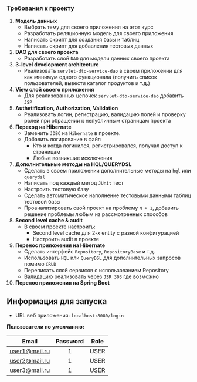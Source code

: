 ### Требования к проекту

1. **Модель данных**
    - Выбрать тему для своего приложения на этот курс
    - Разработать реляционную модель для своего приложения
    - Написать скрипт для создания базы и таблиц
    - Написать скрипт для добавления тестовых данных
2. **DAO для своего проекта**
    - Разработать слой `DAO` для модели данных своего проекта
3. **3-level development architecture**
    - Реализовать `servlet-dto-service-dao` в своем приложении для как минимум одного функционала (получить список
      пользователей, вывести каталог продуктов и т.д.)
4. **View слой своего приложения**
    - Для реализованных цепочек `servlet-dto-service-dao` добавить `JSP`
5. **Authetification, Authorization, Validation**
    - Реализовать логин, регистрацию, валидацию полей и проверку ролей при обращении к непубличным страницам проекта
6. **Переход на Hibernate**
    - Заменить `JDBC` на `Hibernate` в проекте.
    - Добавить логирование в файл
        - Кто и когда логинился, регистрировался, получал доступ к страницам
        - Любые возникшие исключения
7. **Дополнительные методы на HQL/QUERYDSL**
    - Сделать в своем приложении дополнительные методы на `hql` или `querydsl`
    - Написать под каждый метод `JUnit` тест
    - Настроить тестовую базу
    - Сделать автоматическое наполнение тестовыми данными таблиц тестовой базы
    - Проанализировать свой проект на проблему `N + 1`, добавить решение проблемы любым из рассмотренных способов
8. **Second level cache & audit**
    - В своем проекте настроить:
        - Second level cache для 2-х entity с разной конфигурацией
        - Настроить audit в проекте
9. **Перенос приложения на Hibernate**
    - Сделать интерфейс `Repository`, `RepositoryBase` и т.д.
    - Использовать `HQL` или `QueryDSL` для дополнительных запросов помимо `CRUD`
    - Переписать слой сервисов с использованием Repository
    - Валидацию реализовать через `JSR 303` где возможно
10. **Перенос приложения на Spring Boot**

## Информация для запуска

- URL веб приложения: `localhost:8080/login`

**Пользователи по умолчанию:**

|     Email     | Password | Role |
|:-------------:|:--------:|:----:|
| user1@mail.ru |    1     | USER |
| user2@mail.ru |    1     | USER |
| user3@mail.ru |    1     | USER |
